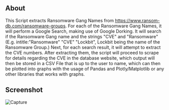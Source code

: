 ## About
This Script extracts Ransomware Gang Names from https://www.ransom-db.com/ransomware-groups. For each of the Ransomware Gang Names, it will perform a Google Search, making use of Google Dorking. It will search if the Ransomware Gang name and the strings "CVE" and "Ransomware" (E.g. intitle:"Ransomware" "CVE" "Lockbit", Lockbit being the name of the Ransomware Group.) Next, for each search result, it will attempt to extract the CVE numbers. After extracting them, the script will proceed to scrape for details regarding the CVE in the database website, which output will then be stored in a CSV File that is up to the user to name, which can then be plotted into graphs with the usage of Pandas and Plotly/Matplotlib or any other libraries that works with graphs.

## Screenshot
![Capture](https://github.com/Transcendence-hay-hay/Python-Project/blob/39ded7f96ac7b309c9af1975ee2ae9f02ebf30b7/output%20screenshot.JPG)


